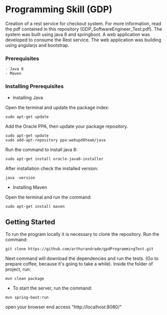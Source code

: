 # Programming Skill (GDP)

Creation of a rest service for checkout system. For more information, read the pdf contained in this repository (GDP_SoftwareEngineer_Test.pdf).
The system was built using java 8 and springboot. A web application was developed to consume the Rest service. The web application was building using angularjs and bootstrap.

### Prerequisites

```
- Java 8
- Maven
```

### Installing Prerequisites

- Installing Java

Open the terminal and update the package index:

```
sudo apt-get update
```

Add the Oracle PPA, then update your package repository.

```
sudo apt-get update
sudo add-apt-repository ppa:webupd8team/java
```

Run the command to install java 8:

```
sudo apt-get install oracle-java8-installer
```

After installation check the installed version:

```
java -version
```

- Installing Maven

Open the terminal and run the command:

```
sudo apt-get install maven
```

## Getting Started

To run the program locally it is necessary to clone the repository. Run the command:

```
git clone https://github.com/arthurandrade/gpdProgrammingTest.git
```

Next command will download the dependencies and run the tests. (Go to prepare coffee, because it's going to take a while). Inside the folder of project, run:

```
mvn clean package
```
- To start the server, run the command:

```
mvn spring-boot:run
```

open your browser end access "http://localhost:8080/"







